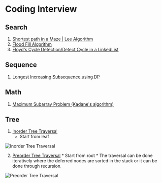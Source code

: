 # Coding Interview
## Search
 1. [Shortest path in a Maze | Lee Algorithm](https://www.techiedelight.com/lee-algorithm-shortest-path-in-a-maze/)
 2. [Flood Fill Algorithm](https://www.techiedelight.com/flood-fill-algorithm/)
 3. [Floyd's Cycle Detection/Detect Cycle in a LinkedList](https://www.techiedelight.com/detect-cycle-linked-list-floyds-cycle-detection-algorithm/)

## Sequence
 1. [Longest Increasing Subsequence using DP](https://www.techiedelight.com/longest-increasing-subsequence-using-dynamic-programming/) 

## Math
 1. [Maximum Subarray Problem (Kadane's algorithm)](https://www.techiedelight.com/maximum-subarray-problem-kadanes-algorithm/) 
 
## Tree
 1. [Inorder Tree Traversal](https://www.techiedelight.com/inorder-tree-traversal-iterative-recursive/)
    * Start from leaf
 
![Inorder Tree Traversal](https://i1.wp.com/www.techiedelight.com/wp-content/uploads/Inorder-Traversal.png?resize=344%2C437&ssl=1)

  2. [Preorder Tree Traversal](https://www.techiedelight.com/preorder-tree-traversal-iterative-recursive/)
	* Start from root
	* The traversal can be done iteratively where the deferred nodes are sorted in the stack or it can be done through recursion. 
  
![Preorder Tree Traversal](https://i2.wp.com/www.techiedelight.com/wp-content/uploads/Preorder-Traversal.png?resize=343%2C440&ssl=1)



